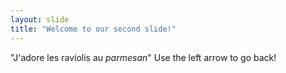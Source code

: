 ```yaml
---
layout: slide
title: "Welcome to our second slide!"
---
```

"J'adore les raviolis au *parmesan*"
Use the left arrow to go back!
